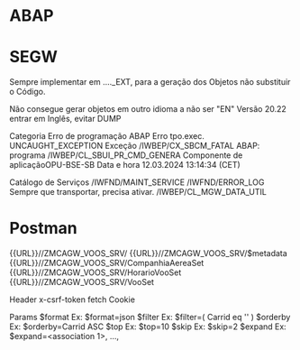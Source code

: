 # ABAP

# SEGW

Sempre implementar em ...._EXT, para a geração dos Objetos não substituir o Código.

Não consegue gerar objetos em outro idioma a não ser "EN"
Versão 20.22 entrar em Inglês, evitar DUMP

Categoria              Erro de programação ABAP
Erro tpo.exec.         UNCAUGHT_EXCEPTION
Exceção                /IWBEP/CX_SBCM_FATAL
ABAP: programa         /IWBEP/CL_SBUI_PR_CMD_GENERA
Componente de aplicaçãoOPU-BSE-SB
Data e hora            12.03.2024 13:14:34 (CET)


Catálogo de Serviços
/IWFND/MAINT_SERVICE
/IWFND/ERROR_LOG
Sempre que transportar, precisa ativar.
/IWBEP/CL_MGW_DATA_UTIL



# Postman

{{URL}}/<sodata service>/ZMCAGW_VOOS_SRV/
{{URL}}/<sodata service>/ZMCAGW_VOOS_SRV/$metadata
{{URL}}/<sodata service>/ZMCAGW_VOOS_SRV/CompanhiaAereaSet
{{URL}}/<sodata service>/ZMCAGW_VOOS_SRV/HorarioVooSet
{{URL}}/<sodata service>/ZMCAGW_VOOS_SRV/VooSet

Header
x-csrf-token	fetch
Cookie	

Params
$format	Ex: $format=json
$filter	Ex: $filter=( Carrid eq '' )
$orderby	Ex: $orderby=Carrid ASC
$top	Ex: $top=10
$skip	Ex: $skip=2
$expand	Ex: $expand=<association 1>, ..., <Association N>

